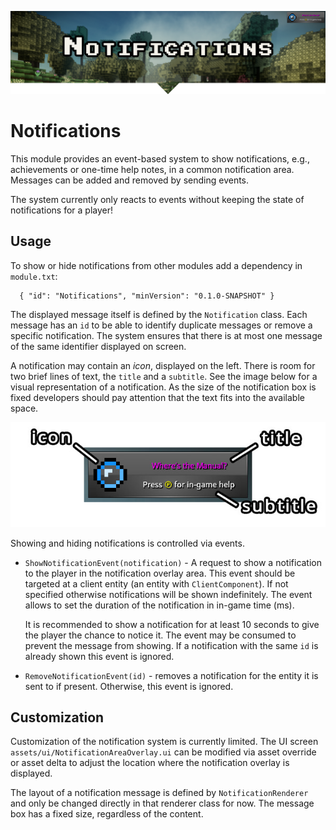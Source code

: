 <p align="center">
<img src="./docs/banner.png" alt="Notifications"/>
</p>

# Notifications

This module provides an event-based system to show notifications, e.g., achievements or one-time help notes, in a common
notification area. Messages can be added and removed by sending events.

The system currently only reacts to events without keeping the state of notifications for a player!

## Usage

To show or hide notifications from other modules add a dependency in `module.txt`:
```json5
  { "id": "Notifications", "minVersion": "0.1.0-SNAPSHOT" }
```

The displayed message itself is defined by the `Notification` class. Each message has an `id` to be able to identify 
duplicate messages or remove a specific notification. The system ensures that there is at most one message of the same 
identifier displayed on screen.

A notification may contain an _icon_, displayed on the left. There is room for two brief lines of text, the `title` and
a `subtitle`. See the image below for a visual representation of a notification. As the size of the notification box is
fixed developers should pay attention that the text fits into the available space.

![Notification Overlay](docs/notification.jpg)

Showing and hiding notifications is controlled via events. 

- `ShowNotificationEvent(notification)` - A request to show a notification to the player in the notification overlay area.
    This event should be targeted at a client entity (an entity with `ClientComponent`). If not specified otherwise 
    notifications will be shown indefinitely. The event allows to set the duration of the notification in in-game
    time (ms).
    
    It is recommended to show a notification for at least 10 seconds to give the player the chance to notice it. The 
    event may be consumed to prevent the message from showing. If a notification with the same `id` is already shown 
    this event is ignored.
- `RemoveNotificationEvent(id)` - removes a notification for the entity it is sent to if present. Otherwise, this event
    is ignored.

## Customization

Customization of the notification system is currently limited. The UI screen `assets/ui/NotificationAreaOverlay.ui` can
be modified via asset override or asset delta to adjust the location where the notification overlay is displayed.

The layout of a notification message is defined by `NotificationRenderer` and only be changed directly in that renderer
class for now. The message box has a fixed size, regardless of the content.

